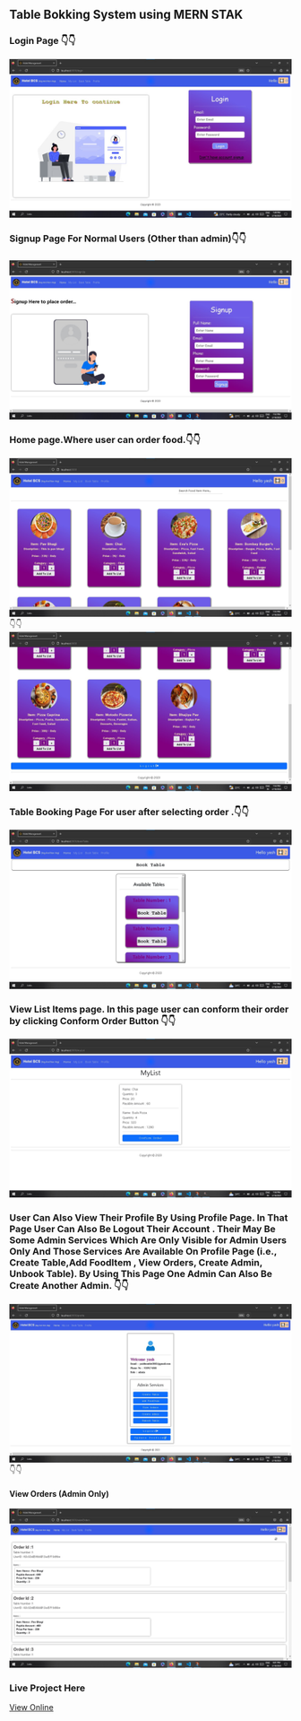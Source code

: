 ## Table Bokking System using MERN STAK
### Login Page 👇👇
![LoginPage](./client/screenshots/loginpage.jpg "a title")
###
### Signup Page For Normal Users (Other than admin)👇👇
###
![LoginPage](./client/screenshots/signup.jpg "a title")
### Home page.Where user can order food.👇👇
![LoginPage](./client/screenshots/homepage.jpg "a title")
👇👇
![LoginPage](./client/screenshots/homePage1.jpg "a title")

### Table Booking Page For user after selecting order .👇👇
![LoginPage](./client/screenshots/viewList.jpg "a title")

### View List Items page. In this page user can conform their order by clicking Conform Order Button 👇👇
![LoginPage](./client/screenshots/conformOrder.jpg "a title")

### User Can Also View Their Profile By Using Profile Page. In That Page User Can Also Be Logout Their Account . Their May Be Some Admin Services Which Are Only Visible for Admin Users Only And Those Services Are Available On Profile Page (i.e., Create Table,Add FoodItem , View Orders, Create Admin, Unbook Table). By Using This Page One Admin Can Also Be Create Another Admin. 👇👇
![LoginPage](./client/screenshots/ProfilePage.jpg "a title")
👇👇
#### View Orders (Admin Only)
![LoginPage](./client/screenshots/viewOrderAdmin.jpg "a title")
### Live Project Here
[View Online](https://tablebookingsystem.onrender.com/login)

